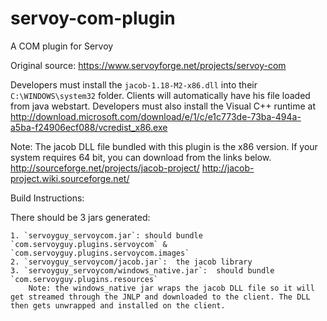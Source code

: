 servoy-com-plugin
=================

A COM plugin for Servoy

Original source: https://www.servoyforge.net/projects/servoy-com

Developers must install the `jacob-1.18-M2-x86.dll` into their `C:\WINDOWS\system32` folder.  Clients will automatically have his file loaded from java webstart.
Developers must also install the Visual C++ runtime at http://download.microsoft.com/download/e/1/c/e1c773de-73ba-494a-a5ba-f24906ecf088/vcredist_x86.exe

Note:  The jacob DLL file bundled with this plugin is the x86 version.  If your system requires 64 bit, you can download from the links below.
http://sourceforge.net/projects/jacob-project/
http://jacob-project.wiki.sourceforge.net/

Build Instructions:

There should be 3 jars generated:

	1. `servoyguy_servoycom.jar`: should bundle `com.servoyguy.plugins.servoycom` & `com.servoyguy.plugins.servoycom.images`
	2. `servoyguy_servoycom/jacob.jar`:  the jacob library
	3. `servoyguy_servoycom/windows_native.jar`:  should bundle `com.servoyguy.plugins.resources`
		Note: the windows_native jar wraps the jacob DLL file so it will get streamed through the JNLP and downloaded to the client. The DLL then gets unwrapped and installed on the client.
